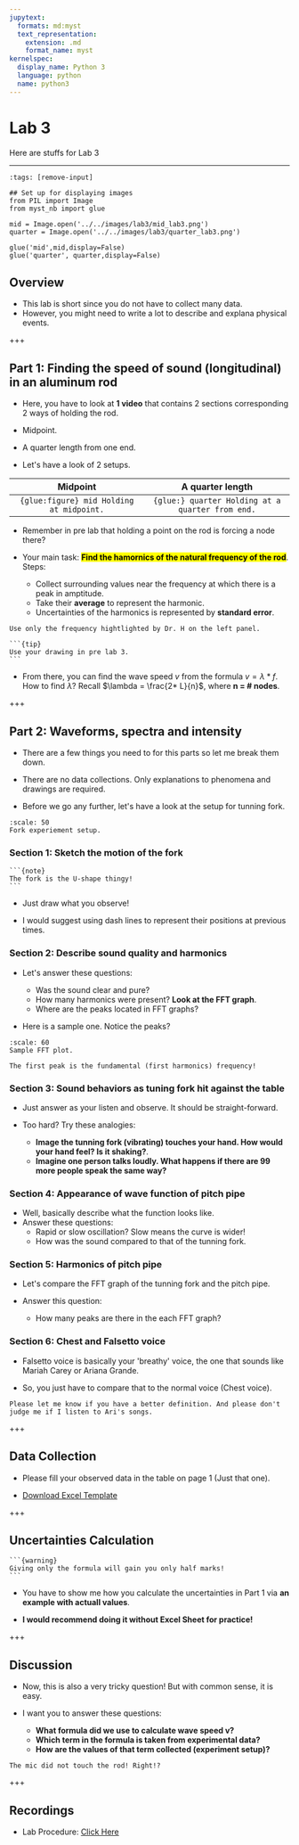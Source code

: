 ```yaml
---
jupytext:
  formats: md:myst
  text_representation:
    extension: .md
    format_name: myst
kernelspec:
  display_name: Python 3
  language: python
  name: python3
---
```


# Lab 3

Here are stuffs for Lab 3

___

```{code-cell} ipython3
:tags: [remove-input]

## Set up for displaying images
from PIL import Image
from myst_nb import glue

mid = Image.open('../../images/lab3/mid_lab3.png')
quarter = Image.open('../../images/lab3/quarter_lab3.png')

glue('mid',mid,display=False)
glue('quarter', quarter,display=False)
```

## Overview

- This lab is short since you do not have to collect many data.
- However, you might need to write a lot to describe and explana physical events.

+++

## Part 1: Finding the speed of sound (longitudinal) in an aluminum rod

- Here, you have to look at **1 video** that contains 2 sections corresponding 2 ways of holding the rod.
- Midpoint.
- A quarter length from one end.

- Let's have a look of 2 setups.

|Midpoint|A quarter length|
|:---:|:---:|
|```{glue:figure} mid Holding at midpoint.```|```{glue:} quarter Holding at a quarter from end.```|

- Remember in pre lab that holding a point on the rod is forcing a node there?

- Your main task: <mark><b>Find the hamornics of the natural frequency of the rod</b></mark>. Steps:
  - Collect surrounding values near the frequency at which there is a peak in amptitude.
  - Take their **average** to represent the harmonic.
  - Uncertainties of the harmonics is represented by **standard error**.

```{note}
Use only the frequency hightlighted by Dr. H on the left panel.
```

````{margin}
```{tip}
Use your drawing in pre lab 3.
```
````

- From there, you can find the wave speed $v$ from the formula $v = \lambda *f$. How to find $\lambda$? Recall $\lambda = \frac{2* L}{n}$, where <font colo='red'><b>n = # nodes</b></font>.

+++

## Part 2: Waveforms, spectra and intensity

- There are a few things you need to for this parts so let me break them down.

- There are no data collections. Only explanations to phenomena and drawings are required.

- Before we go any further, let's have a look at the setup for tunning fork.

```{figure} ../../images/lab3/fork_lab3.png
:scale: 50
Fork experiement setup.
```

### Section 1: Sketch the motion of the fork

````{margin}
```{note}
The fork is the U-shape thingy!
```
````

- Just draw what you observe! 

- I would suggest using dash lines to represent their positions at previous times.

### Section 2: Describe sound quality and harmonics

- Let's answer these questions:
  - Was the sound clear and pure?
  - How many harmonics were present? **Look at the FFT graph**.
  - Where are the peaks located in FFT graphs?

- Here is a sample one. Notice the peaks?

```{figure} ../../images/lab3/FFT_lab3.png
:scale: 60
Sample FFT plot.
```

```{tip}
The first peak is the fundamental (first harmonics) frequency!
```

### Section 3: Sound behaviors as tuning fork hit against the table

- Just answer as your listen and observe. It should be straight-forward.

- Too hard? Try these analogies:
  - **Image the tunning fork (vibrating) touches your hand. How would your hand feel? Is it shaking?**.
  - **Imagine one person talks loudly. What happens if there are 99 more people speak the same way?**

### Section 4: Appearance of wave function of pitch pipe

- Well, basically describe what the function looks like.
- Answer these questions:
  - Rapid or slow oscillation? Slow means the curve is wider!
  - How was the sound compared to that of the tunning fork.

### Section 5: Harmonics of pitch pipe

- Let's compare the FFT graph of the tunning fork and the pitch pipe.

- Answer this question:
  - How many peaks are there in the each FFT graph?

### Section 6: Chest and Falsetto voice

- Falsetto voice is basically your 'breathy' voice, the one that sounds like Mariah Carey or Ariana Grande.

- So, you just have to compare that to the normal voice (Chest voice).

```{note}
Please let me know if you have a better definition. And please don't judge me if I listen to Ari's songs.
```

+++

## Data Collection

- Please fill your observed data in the table on page 1 (Just that one).

- [Download Excel Template](https://docs.google.com/spreadsheets/d/e/2PACX-1vTU1OEUlv_7NE0GgFGPIIlE4Wk7TuYWCZj-yl8tgvuutOBaWxr_BdXPYmNI2nFnTw/pub?output=xlsx)

+++

## Uncertainties Calculation

````{margin}
```{warning}
Giving only the formula will gain you only half marks!
```
````

- You have to show me how you calculate the uncertainties in Part 1 via **an example with actuall values**.

- **I would recommend doing it without Excel Sheet for practice!**

+++

## Discussion

- Now, this is also a very tricky question! But with common sense, it is easy.

- I want you to answer these questions: 
  - **What formula did we use to calculate wave speed v?**
  - **Which term in the formula is taken from experimental data?**
  - **How are the values of that term collected (experiment setup)?**

```{tip}
The mic did not touch the rod! Right!?
```

+++

## Recordings

- Lab Procedure: [Click Here](https://ubc.zoom.us/rec/share/uVht9f5PeuMS2d_9SxoUZLs3H3_ua7OgY_xYB35NFjxTNULJsZjW2BrfC4SZ6eND.CKMwdrfBFDqzwIQ4)
